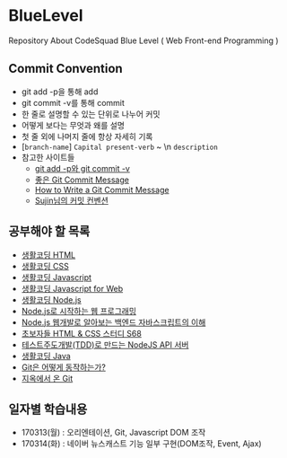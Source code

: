 # BlueLevel
Repository About CodeSquad Blue Level ( Web Front-end Programming )

## Commit Convention
- git add -p을 통해 add
- git commit -v를 통해 commit
- 한 줄로 설명할 수 있는 단위로 나누어 커밋
- 어떻게 보다는 무엇과 왜를 설명
- 첫 줄 외에 나머지 줄에 항상 자세히 기록
- [`branch-name`] `Capital present-verb` ~ \n `description`
- 참고한 사이트들
  - [git add -p와 git commit -v](https://blog.outsider.ne.kr/1247)
  - [좋은 Git Commit Message](https://b.ssut.me/좋은-깃git-커밋-메시지-작성하기/)
  - [How to Write a Git Commit Message](https://item4.github.io/2016-11-01/How-to-Write-a-Git-Commit-Message/)
  - [Sujin님의 커밋 컨벤션](https://github.com/sujinleeme/PracticeJavascript/blob/master/readme.md)

## 공부해야 할 목록
- [생활코딩 HTML](https://opentutorials.org/course/2039)
- [생활코딩 CSS](https://opentutorials.org/course/2418)
- [생활코딩 Javascript](https://opentutorials.org/course/743)
- [생활코딩 Javascript for Web](https://opentutorials.org/course/1375)
- [생활코딩 Node.js](https://opentutorials.org/course/2136)
- [Node.js로 시작하는 웹 프로그래밍](https://github.com/dobestan/nodejs-101)
- [Node.js 웹개발로 알아보는 백엔드 자바스크립트의 이해](https://www.inflearn.com/course/node-js-웹개발/)
- [초보자들 HTML & CSS 스터디 S68](http://www.bsidesoft.com/?s=s68)
- [테스트주도개발(TDD)로 만드는 NodeJS API 서버](https://www.inflearn.com/course/테스트주도개발-tdd-nodejs-api/)
- [생활코딩 Java](https://opentutorials.org/course/1223)
- [Git은 어떻게 동작하는가?](https://play.google.com/store/books/details/John_Wiegley_Git은_어떻게_동작하는가?id=QR3BhpxgnCgC)
- [지옥에서 온 Git](https://opentutorials.org/course/2708)

## 일자별 학습내용
- 170313(월) : 오리엔테이션, Git, Javascript DOM 조작
- 170314(화) : 네이버 뉴스캐스트 기능 일부 구현(DOM조작, Event, Ajax)
